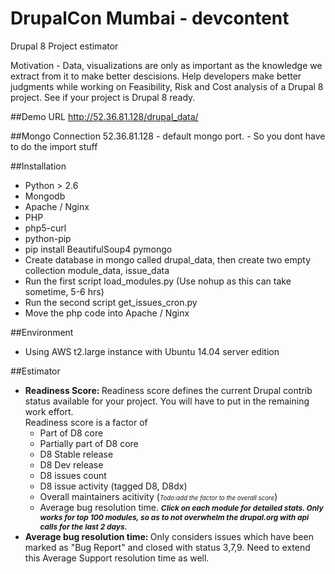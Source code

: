 # DrupalCon Mumbai - devcontent
Drupal 8 Project estimator

Motivation - Data, visualizations are only as important as the knowledge we extract from it to make better descisions. Help developers make better judgments while working on Feasibility, Risk and Cost analysis of a Drupal 8 project. See if your project is Drupal 8 ready.

##Demo URL
http://52.36.81.128/drupal_data/

##Mongo Connection
52.36.81.128 - default mongo port. - So you dont have to do the import stuff

##Installation
- Python > 2.6
- Mongodb
- Apache / Nginx
- PHP
- php5-curl
- python-pip
- pip install BeautifulSoup4 pymongo 
- Create database in mongo called drupal_data, then create two empty collection module_data, issue_data
- Run the first script load_modules.py (Use nohup as this can take sometime, 5-6 hrs)
- Run the second script get_issues_cron.py
- Move the php code into Apache / Nginx

##Environment
- Using AWS t2.large instance with Ubuntu 14.04 server edition

##Estimator
- <b>Readiness Score: </b> Readiness score defines the current Drupal contrib status available for your project. You will have to put in the remaining work effort.<br />
				Readiness score is a factor of
				<ul>
					<li>Part of D8 core</li>
					<li>Partially part of D8 core</li>
					<li>D8 Stable release</li>
					<li>D8 Dev release</li>
					<li>D8 issues count</li>
					<li>D8 issue activity (tagged D8, D8dx)</li>
					<li>Overall maintainers acitivity (<em style="font-size: 70%;">Todo:add the factor to the overall score</em>)</li>
					<li>Average bug resolution time. <em style="font-size: 85%;font-weight: bold;">Click on each module for detailed stats. Only works for top 100 modules, so as to not overwhelm the drupal.org with api calls for the last 2 days.</em></li>
				</ul>
- <b>Average bug resolution time: </b> Only considers issues which have been marked as "Bug Report" and closed with status 3,7,9. Need to extend this Average Support resolution time as well.
